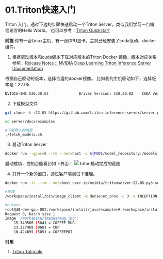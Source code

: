 # 01.Triton快速入门

Triton 入门。通过下边的步骤快速启动一个Triton Server。类似我们学习一门编程语言的Hello World。
也可以参考：[Triton Quickstart](https://docs.nvidia.com/deeplearning/triton-inference-server/user-guide/docs/getting_started/quickstart.html)


**前提**
你有一台Linux主机，有一张GPU显卡。主机已经安装了cuda驱动、docker组件。

1. 根据驱动版本和cuda版本下载对应版本的Triton Docker 镜像，版本对应关系参照：[Release Notes :: NVIDIA Deep Learning Triton Inference Server Documentation](https://docs.nvidia.com/deeplearning/triton-inference-server/release-notes/rel-22-10.html#rel-22-10)

根据自己驱动的版本，选择合适的docker镜像。
比如我的主机驱动如下，选择版本是：22.05
```bash
NVIDIA-SMI 530.30.02              Driver Version: 530.30.02    CUDA Version: 12.1
```

2. 下载模型文件
```bash
git clone -b r22.05 https://github.com/triton-inference-server/server.git

cd server/docs/examples

#下载默认的模型
./fetch_models.sh
```

3. 启动Triton Server
```bash
docker run --gpus=0 --rm --net=host -v ${PWD}/model_repository:/models nvcr.io/nvidia/tritonserver:22.05-py3 tritonserver --model-repository=/models
```

启动成功，控制台能看到如下界面：
![Triton启动完成的截图](../image.png)


4. 打开一个新的窗口，通过客户端测试下推理。
```bash
docker run -it --rm --net=host nvcr.io/nvidia/tritonserver:22.05-py3-sdk

#推理
/workspace/install/bin/image_client -m densenet_onnx -c 3 -s INCEPTION /workspace/images/mug.jpg

#output
root@d0-dev-gpu-002:/workspace/install/java/examples# /workspace/install/bin/image_client -m densenet_onnx -c 3 -s INCEPTION /workspace/images/mug.jpg
Request 0, batch size 1
Image '/workspace/images/mug.jpg':
    15.349566 (504) = COFFEE MUG
    13.227468 (968) = CUP
    10.424895 (505) = COFFEEPOT
```

**引用**
1. [Triton Tutorials](https://github.com/triton-inference-server/tutorials)

<br><br>
<Vssue :title="$title" />